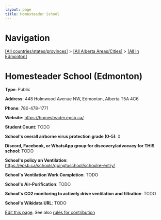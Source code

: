 ```yaml
---
layout: page
title: Homesteader School
---
```

# Navigation

[[All countries/states/provinces]](../../..) > [[All Alberta Areas/Cities]](../..) > [[All In Edmonton]](..)

# Homesteader School (Edmonton)

**Type**: Public

**Address**: 448 Holmwood Avenue NW, Edmonton, Alberta T5A 4C6

**Phone**: 780-478-1771

**Website**: <https://homesteader.epsb.ca/>

**Student Count**: TODO

**School's overall airborne virus protection grade (0-5)**: 0

**Discord, Facebook, or WhatsApp group for discovery/advocacy for THIS school**: TODO

**School's policy on Ventilation**: <https://epsb.ca/schools/goingtoschool/schoolre-entry/>

**School's Ventilation Work Completion**: TODO

**School's Air-Purification**: TODO

**School's CO2 monitoring to actively drive ventilation and filtration**: TODO

**School's Wikidata URL**: TODO


[Edit this page](https://github.com/ventilate-schools/AB/edit/main/./Edmonton/Homesteader_School.md). See also [rules for contribution](../../../contribution-rules/)